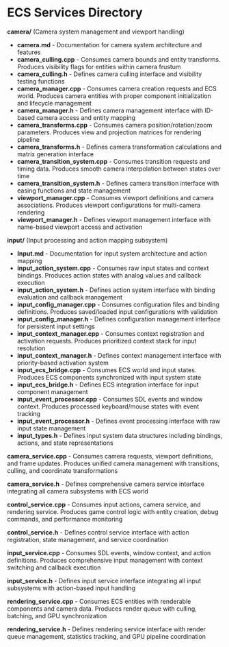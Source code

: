 # ECS Services Directory

**camera/** (Camera system management and viewport handling)
- **camera.md** - Documentation for camera system architecture and features
- **camera_culling.cpp** - Consumes camera bounds and entity transforms. Produces visibility flags for entities within camera frustum
- **camera_culling.h** - Defines camera culling interface and visibility testing functions
- **camera_manager.cpp** - Consumes camera creation requests and ECS world. Produces camera entities with proper component initialization and lifecycle management
- **camera_manager.h** - Defines camera management interface with ID-based camera access and entity mapping
- **camera_transforms.cpp** - Consumes camera position/rotation/zoom parameters. Produces view and projection matrices for rendering pipeline
- **camera_transforms.h** - Defines camera transformation calculations and matrix generation interface
- **camera_transition_system.cpp** - Consumes transition requests and timing data. Produces smooth camera interpolation between states over time
- **camera_transition_system.h** - Defines camera transition interface with easing functions and state management
- **viewport_manager.cpp** - Consumes viewport definitions and camera associations. Produces viewport configurations for multi-camera rendering
- **viewport_manager.h** - Defines viewport management interface with name-based viewport access and activation

**input/** (Input processing and action mapping subsystem)
- **Input.md** - Documentation for input system architecture and action mapping
- **input_action_system.cpp** - Consumes raw input states and context bindings. Produces action states with analog values and callback execution
- **input_action_system.h** - Defines action system interface with binding evaluation and callback management
- **input_config_manager.cpp** - Consumes configuration files and binding definitions. Produces saved/loaded input configurations with validation
- **input_config_manager.h** - Defines configuration management interface for persistent input settings
- **input_context_manager.cpp** - Consumes context registration and activation requests. Produces prioritized context stack for input resolution
- **input_context_manager.h** - Defines context management interface with priority-based activation system
- **input_ecs_bridge.cpp** - Consumes ECS world and input states. Produces ECS components synchronized with input system state
- **input_ecs_bridge.h** - Defines ECS integration interface for input component management
- **input_event_processor.cpp** - Consumes SDL events and window context. Produces processed keyboard/mouse states with event tracking
- **input_event_processor.h** - Defines event processing interface with raw input state management
- **input_types.h** - Defines input system data structures including bindings, actions, and state representations

**camera_service.cpp** - Consumes camera requests, viewport definitions, and frame updates. Produces unified camera management with transitions, culling, and coordinate transformations

**camera_service.h** - Defines comprehensive camera service interface integrating all camera subsystems with ECS world

**control_service.cpp** - Consumes input actions, camera service, and rendering service. Produces game control logic with entity creation, debug commands, and performance monitoring

**control_service.h** - Defines control service interface with action registration, state management, and service coordination

**input_service.cpp** - Consumes SDL events, window context, and action definitions. Produces comprehensive input management with context switching and callback execution

**input_service.h** - Defines input service interface integrating all input subsystems with action-based input handling

**rendering_service.cpp** - Consumes ECS entities with renderable components and camera data. Produces render queue with culling, batching, and GPU synchronization

**rendering_service.h** - Defines rendering service interface with render queue management, statistics tracking, and GPU pipeline coordination
